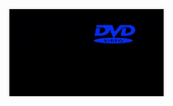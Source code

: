 <div align="center">
  <img src="https://github.com/jmg0/jmg0/blob/master/bouncing-dvd.gif">
</div>
